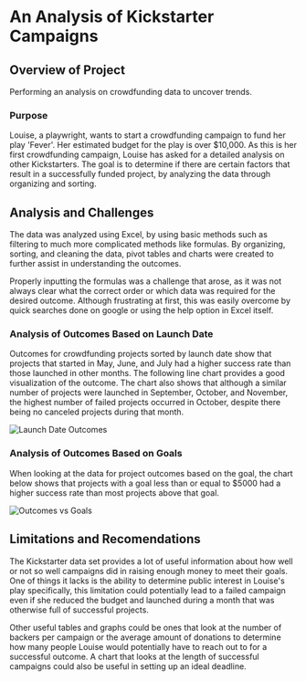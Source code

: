 # An Analysis of Kickstarter Campaigns

## Overview of Project

Performing an analysis on crowdfunding data to uncover trends.

### Purpose

Louise, a playwright, wants to start a crowdfunding campaign to fund her play 'Fever'. Her estimated budget for the play is over $10,000. As this is her first crowdfunding campaign, Louise has asked for a detailed analysis on other Kickstarters. The goal is to determine if there are certain factors that result in a successfully funded project, by analyzing the data through organizing and sorting.

## Analysis and Challenges

The data was analyzed using Excel, by using basic methods such as filtering to much more complicated methods like formulas. By organizing, sorting, and cleaning the data, pivot tables and charts were created to further assist in understanding the outcomes.

Properly inputting the formulas was a challenge that arose, as it was not always clear what the correct order or which data was required for the desired outcome. Although frustrating at first, this was easily overcome by quick searches done on google or using the help option in Excel itself.

### Analysis of Outcomes Based on Launch Date

Outcomes for crowdfunding projects sorted by launch date show that projects that started in May, June, and July had a higher success rate than those launched in other months. The following line chart provides a good visualization of the outcome. The chart also shows that although a similar number of projects were launched in September, October, and November, the highest number of failed projects occurred in October, despite there being no canceled projects during that month.

![Launch Date Outcomes](file:///C:/Users/Pritpal/Desktop/Bootcamp/Module_1/Crowdfunding_Analysis/Resources/Theater_Outcomes_vs_Launch.png)

### Analysis of Outcomes Based on Goals

When looking at the data for project outcomes based on the goal, the chart below shows that projects with a goal less than or equal to $5000 had a higher success rate than most projects above that goal.

![Outcomes vs Goals](file:///C:/Users/Pritpal/git/bootcamp/kickstarter-analysis/resources/Outcomes_vs_Goals.png)

## Limitations and Recomendations

The Kickstarter data set provides a lot of useful information about how well or not so well campaigns did in raising enough money to meet their goals. One of things it lacks is the ability to determine public interest in Louise's play specifically, this limitation could potentially lead to a failed campaign even if she reduced the budget and launched during a month that was otherwise full of successful projects.

Other useful tables and graphs could be ones that look at the number of backers per campaign or the average amount of donations to determine how many people Louise would potentially have to reach out to for a successful outcome. A chart that looks at the length of successful campaigns could also be useful in setting up an ideal deadline.